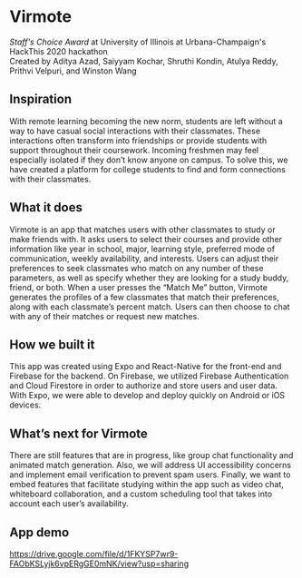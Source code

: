 # Virmote
*Staff's Choice Award* at University of Illinois at Urbana-Champaign's HackThis 2020 hackathon                
Created by Aditya Azad, Saiyyam Kochar, Shruthi Kondin, Atulya Reddy, Prithvi Velpuri, and Winston Wang

## Inspiration
With remote learning becoming the new norm, students are left without a way to have casual social interactions with their classmates. These interactions often transform into friendships or provide students with support throughout their coursework. Incoming freshmen may feel especially isolated if they don’t know anyone on campus. To solve this, we have created a platform for college students to find and form connections with their classmates.

## What it does
Virmote is an app that matches users with other classmates to study or make friends with. It asks users to select their courses and provide other information like year in school, major, learning style, preferred mode of communication, weekly availability, and interests. Users can adjust their preferences to seek classmates who match on any number of these parameters, as well as specify whether they are looking for a study buddy, friend, or both. When a user presses the “Match Me” button, Virmote generates the profiles of a few classmates that match their preferences, along with each classmate’s percent match. Users can then choose to chat with any of their matches or request new matches.

## How we built it
This app was created using Expo and React-Native for the front-end and Firebase for the backend. On Firebase, we utilized Firebase Authentication and Cloud Firestore in order to authorize and store users and user data. With Expo, we were able to develop and deploy quickly on Android or iOS devices.

## What’s next for Virmote
There are still features that are in progress, like group chat functionality and animated match generation. Also, we will address UI accessibility concerns and implement email verification to prevent spam users. Finally, we want to embed features that facilitate studying within the app such as video chat, whiteboard collaboration, and a custom scheduling tool that takes into account each user’s availability.

## App demo
https://drive.google.com/file/d/1FKYSP7wr9-FAObKSLyjk6vpERgGE0mNK/view?usp=sharing
